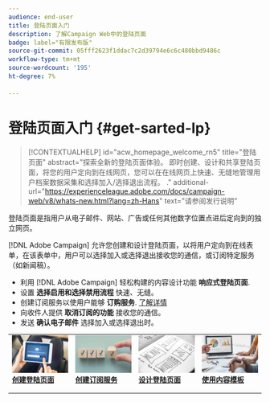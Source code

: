 ```yaml
---
audience: end-user
title: 登陆页面入门
description: 了解Campaign Web中的登陆页面
badge: label="有限发布版"
source-git-commit: 05fff2623f1ddac7c2d39794e6c6c480bbd9486c
workflow-type: tm+mt
source-wordcount: '195'
ht-degree: 7%

---
```


# 登陆页面入门 {#get-sarted-lp}

>[!CONTEXTUALHELP]
>id="acw_homepage_welcome_rn5"
>title="登陆页面"
>abstract="探索全新的登陆页面体验。 即时创建、设计和共享登陆页面，将您的用户定向到在线网页，您可以在在线网页上快速、无缝地管理用户档案数据采集和选择加入/选择退出流程。
."
>additional-url="https://experienceleague.adobe.com/docs/campaign-web/v8/whats-new.html?lang=zh-Hans" text="请参阅发行说明"


登陆页面是指用户从电子邮件、网站、广告或任何其他数字位置点进后定向到的独立网页。

[!DNL Adobe Campaign] 允许您创建和设计登陆页面，以将用户定向到在线表单，在该表单中，用户可以选择加入或选择退出接收您的通信，或订阅特定服务（如新闻稿）。

* 利用 [!DNL Adobe Campaign] 轻松构建的内容设计功能 **响应式登陆页面**.
* 设置 **选择启用和选择禁用流程** 快速、无缝。
* 创建订阅服务以使用户能够 **订购服务**. [了解详情](../audience/manage-services.md)
* 向收件人提供 **取消订阅的功能** 接收您的通信。
* 发送 **确认电子邮件** 选择加入或选择退出时。

<table style="table-layout:fixed"><tr style="border: 0;">
<td>
<a href="create-lp.md">
<img alt="潜在客户" src="../assets/do-not-localize/lp-subscription.jpeg">
</a>
<div><a href="create-lp.md"><strong>创建登陆页面</strong>
</div>
<p>
</td>
<td>
<a href="../audience/manage-services.md">
<img alt="不常见" src="../assets/do-not-localize/lp-list.jpg">
</a>
<div>
<a href="../audience/manage-services.md"><strong>创建订阅服务</strong></a>
</div>
<p></td>
<td>
<a href="lp-content.md">
<img alt="验证" src="../assets/do-not-localize/lp-design.jpg">
</a>
<div>
<a href="lp-content.md"><strong>设计登陆页面</strong></a>
</div>
<p>
</td>
<td>
<a href="lp-templates.md">
<img alt="验证" src="../assets/do-not-localize/lp-reporting.jpg">
</a>
<div>
<a href="lp-templates.md"><strong>使用内容模板</strong></a>
</div>
<p>
</td>
</tr></table>
